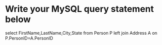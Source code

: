 # Write your MySQL query statement below


select FirstName,LastName,City,State from Person P left join Address A on P.PersonID=A.PersonID